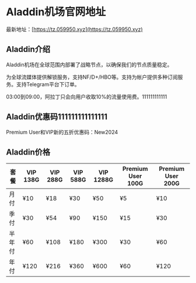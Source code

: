 # Aladdin机场官网地址

最新地址：[https://tz.059950.xyz](https://tz.059950.xyz)

## Aladdin介绍

Aladdin机场在全球范围内部署了战略节点，以确保我们的节点质量稳定。

为全球流媒体提供解锁服务，支持NF/D+/HBO等。支持为帐户提供多种订阅服务。支持Telegram平台下订单。

03:00到09:00，阿拉丁只会向用户收取10%的流量使用费。111111111111

## Aladdin优惠码111111111111111

Premium User和VIP新的五折优惠码：New2024 

## Aladdin价格

|套餐|VIP 138G|VIP 288G|VIP 588G|VIP 1288G|Premium User 100G|Premium User 200G|
|----|----|----|----|----|----|----|
|月付|¥10|¥18|¥30|¥50|¥5|¥10|
|季付|¥30|¥54|¥90|¥150|¥15|¥30|
|半年付|¥60|¥108|¥180|¥300|¥30|¥60|
|年付|¥120|¥216|¥360|¥600|¥60|¥120|


